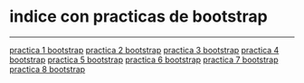 <h1>indice con practicas de bootstrap</h1>
<hr>
<a href="https://carlex02.github.io/Practica1bootsrap.html">practica 1 bootstrap</a>
<a href="https://carlex02.github.io/Practica2bootstrap.html">practica 2 bootstrap</a>
<a href="https://carlex02.github.io/Practica3bootstrap.html">practica 3 bootstrap</a>
<a href="https://carlex02.github.io/practica4bootstrap.html">practica 4 bootstrap</a>
<a href="">practica 5 bootstrap</a>
<a href="">practica 6 bootstrap</a>
<a href="">practica 7 bootstrap</a>
<a href="">practica 8 bootstrap</a>
